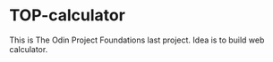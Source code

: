 # TOP-calculator
This is The Odin Project Foundations last project. Idea is to build web calculator.
